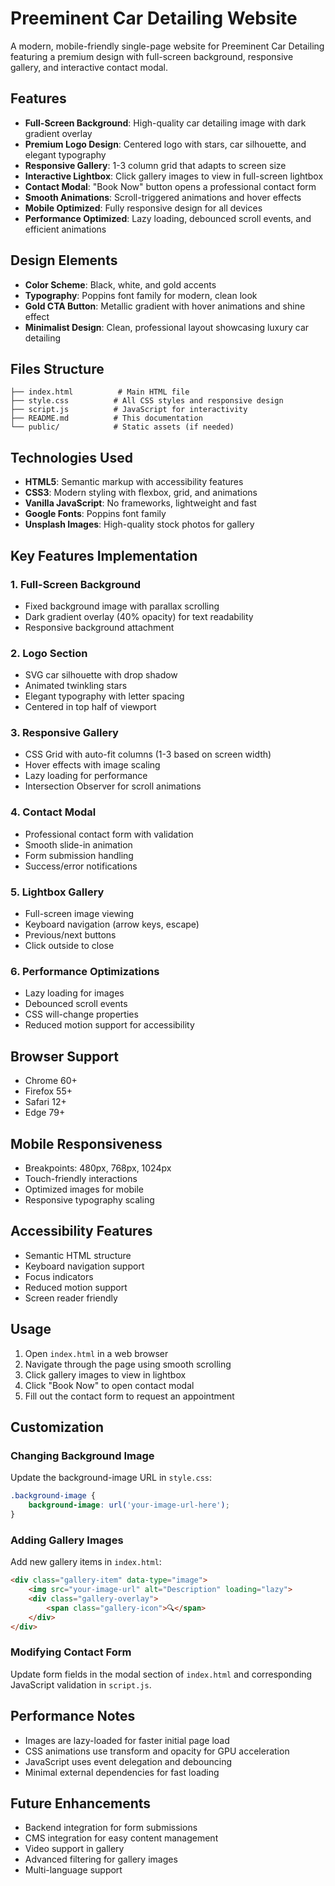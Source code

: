 # Preeminent Car Detailing Website

A modern, mobile-friendly single-page website for Preeminent Car Detailing featuring a premium design with full-screen background, responsive gallery, and interactive contact modal.

## Features

- **Full-Screen Background**: High-quality car detailing image with dark gradient overlay
- **Premium Logo Design**: Centered logo with stars, car silhouette, and elegant typography
- **Responsive Gallery**: 1-3 column grid that adapts to screen size
- **Interactive Lightbox**: Click gallery images to view in full-screen lightbox
- **Contact Modal**: "Book Now" button opens a professional contact form
- **Smooth Animations**: Scroll-triggered animations and hover effects
- **Mobile Optimized**: Fully responsive design for all devices
- **Performance Optimized**: Lazy loading, debounced scroll events, and efficient animations

## Design Elements

- **Color Scheme**: Black, white, and gold accents
- **Typography**: Poppins font family for modern, clean look
- **Gold CTA Button**: Metallic gradient with hover animations and shine effect
- **Minimalist Design**: Clean, professional layout showcasing luxury car detailing

## Files Structure

```
├── index.html          # Main HTML file
├── style.css          # All CSS styles and responsive design
├── script.js          # JavaScript for interactivity
├── README.md          # This documentation
└── public/            # Static assets (if needed)
```

## Technologies Used

- **HTML5**: Semantic markup with accessibility features
- **CSS3**: Modern styling with flexbox, grid, and animations
- **Vanilla JavaScript**: No frameworks, lightweight and fast
- **Google Fonts**: Poppins font family
- **Unsplash Images**: High-quality stock photos for gallery

## Key Features Implementation

### 1. Full-Screen Background
- Fixed background image with parallax scrolling
- Dark gradient overlay (40% opacity) for text readability
- Responsive background attachment

### 2. Logo Section
- SVG car silhouette with drop shadow
- Animated twinkling stars
- Elegant typography with letter spacing
- Centered in top half of viewport

### 3. Responsive Gallery
- CSS Grid with auto-fit columns (1-3 based on screen width)
- Hover effects with image scaling
- Lazy loading for performance
- Intersection Observer for scroll animations

### 4. Contact Modal
- Professional contact form with validation
- Smooth slide-in animation
- Form submission handling
- Success/error notifications

### 5. Lightbox Gallery
- Full-screen image viewing
- Keyboard navigation (arrow keys, escape)
- Previous/next buttons
- Click outside to close

### 6. Performance Optimizations
- Lazy loading for images
- Debounced scroll events
- CSS will-change properties
- Reduced motion support for accessibility

## Browser Support

- Chrome 60+
- Firefox 55+
- Safari 12+
- Edge 79+

## Mobile Responsiveness

- Breakpoints: 480px, 768px, 1024px
- Touch-friendly interactions
- Optimized images for mobile
- Responsive typography scaling

## Accessibility Features

- Semantic HTML structure
- Keyboard navigation support
- Focus indicators
- Reduced motion support
- Screen reader friendly

## Usage

1. Open `index.html` in a web browser
2. Navigate through the page using smooth scrolling
3. Click gallery images to view in lightbox
4. Click "Book Now" to open contact modal
5. Fill out the contact form to request an appointment

## Customization

### Changing Background Image
Update the background-image URL in `style.css`:
```css
.background-image {
    background-image: url('your-image-url-here');
}
```

### Adding Gallery Images
Add new gallery items in `index.html`:
```html
<div class="gallery-item" data-type="image">
    <img src="your-image-url" alt="Description" loading="lazy">
    <div class="gallery-overlay">
        <span class="gallery-icon">🔍</span>
    </div>
</div>
```

### Modifying Contact Form
Update form fields in the modal section of `index.html` and corresponding JavaScript validation in `script.js`.

## Performance Notes

- Images are lazy-loaded for faster initial page load
- CSS animations use transform and opacity for GPU acceleration
- JavaScript uses event delegation and debouncing
- Minimal external dependencies for fast loading

## Future Enhancements

- Backend integration for form submissions
- CMS integration for easy content management
- Video support in gallery
- Advanced filtering for gallery images
- Multi-language support